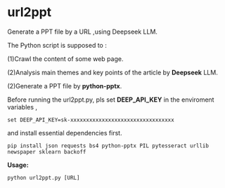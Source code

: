 # url2ppt
Generate a PPT file by a URL ,using Deepseek LLM.

The Python script is supposed to :

(1)Crawl the content of some web page.

(2)Analysis main themes and key points of the article by **Deepseek** LLM.

(2)Generate a PPT file by **python-pptx**.

Before running the url2ppt.py, pls set  **DEEP_API_KEY** in the enviroment variables , 

```
set DEEP_API_KEY=sk-xxxxxxxxxxxxxxxxxxxxxxxxxxxxxxxxx
```

and install essential dependencies first.

```
pip install json requests bs4 python-pptx PIL pytesseract urllib newspaper sklearn backoff
```
 
**Usage:**

```
python url2ppt.py [URL]
```
